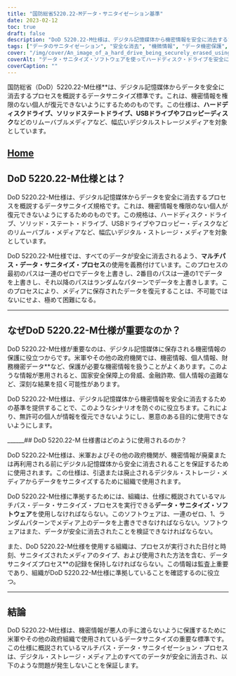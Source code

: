 ```yaml
---
title: "国防総省5220.22-Mデータ・サニタイゼーション基準"
date: 2023-02-12
toc: true
draft: false
description: "DoD 5220.22-M仕様は、デジタル記憶媒体から機密情報を安全に消去するための重要な規格であり、米軍や政府機関で広く使用されている。"
tags: ["データのサニタイゼーション", "安全な消去", "機微情報", "データ機密保護", "デジタル記録媒体", "国防総省5220.22-M", "データ保護", "プライバシー", "情報セキュリティ", "データ廃棄", "データ漏洩防止", "データ・サニタイゼーション・ソフトウェア", "デジタル・セキュリティ", "データ破棄", "データ管理", "安全なデータ消去", "データ復旧防止", "サイバーセキュリティ", "データ消去", "情報管理", "安全な処分", "データ破棄方法", "データ・サニタイゼーション・プロセス", "データの上書き", "データ検証", "データ・サニタイゼーション基準", "データ廃棄のベストプラクティス", "安全なデータ廃棄", "安全な再利用", "データ・サニタイゼーション準拠", "安全なデータ管理"]
cover: "/img/cover/An_image_of_a_hard_drive_being_securely_erased_using_data.png"
coverAlt: "データ・サニタイズ・ソフトウェアを使ってハードディスク・ドライブを安全に消去している画像で、手前にはセキュリティーを象徴する南京錠や盾がある。"
coverCaption: ""
---
```


国防総省（DoD）5220.22-M仕様**は、デジタル記憶媒体からデータを安全に消去するプロセスを概説するデータサニタイズ標準です。これは、機密情報を権限のない個人が復元できないようにするためのものです。この仕様は、**ハードディスクドライブ、ソリッドステートドライブ、USBドライブやフロッピーディスク**などのリムーバブルメディアなど、幅広いデジタルストレージメディアを対象としています。

## [Home](/cyber-security-career-playbook-start/)

## DoD 5220.22-M仕様とは？

DoD 5220.22-M仕様は、デジタル記憶媒体からデータを安全に消去するプロセスを概説するデータサニタイズ規格です。これは、機密情報を権限のない個人が復元できないようにするためのものです。この規格は、ハードディスク・ドライブ、ソリッド・ステート・ドライブ、USBドライブやフロッピー・ディスクなどのリムーバブル・メディアなど、幅広いデジタル・ストレージ・メディアを対象としています。

DoD 5220.22-M仕様では、すべてのデータが安全に消去されるよう、**マルチパス・データ・サニタイズ・プロセス**の使用を義務付けています。このプロセスの最初のパスは一連のゼロでデータを上書きし、2番目のパスは一連の1でデータを上書きし、それ以降のパスはランダムなパターンでデータを上書きします。このプロセスにより、メディアに保存されたデータを復元することは、不可能ではないにせよ、極めて困難になる。

______

## なぜDoD 5220.22-M仕様が重要なのか？

DoD 5220.22-M仕様が重要なのは、デジタル記憶媒体に保存される機密情報の保護に役立つからです。米軍やその他の政府機関では、機密情報、個人情報、財務機密データ**など、保護が必要な機密情報を扱うことがよくあります。このような情報が悪用されると、国家安全保障上の脅威、金融詐欺、個人情報の盗難など、深刻な結果を招く可能性があります。

DoD 5220.22-M仕様は、デジタル記憶媒体から機密情報を安全に消去するための基準を提供することで、このようなシナリオを防ぐのに役立ちます。これにより、無許可の個人が情報を復元できないようにし、悪意のある目的に使用できないようにします。

______## DoD 5220.22-M 仕様書はどのように使用されるのか？

DoD 5220.22-M仕様は、米軍およびその他の政府機関が、機密情報が廃棄または再利用される前にデジタル記憶媒体から安全に消去されることを保証するために使用されます。この仕様は、引退または廃止されるデジタル・ストレージ・メディアからデータをサニタイズするために組織で使用されます。

DoD 5220.22-M仕様に準拠するためには、組織は、仕様に概説されているマルチパス・データ・サニタイズ・プロセスを実行できる**データ・サニタイズ・ソフトウェア**を使用しなければならない。このソフトウェアは、一連のゼロ、1、ランダムパターンでメディア上のデータを上書きできなければならない。ソフトウェアはまた、データが安全に消去されたことを検証できなければならない。

また、DoD 5220.22-M仕様を使用する組織は、プロセスが実行された日付と時刻、サニタイズされたメディアのタイプ、および使用された方法を含む、データサニタイズプロセス**の記録を保持しなければならない。この情報は監査上重要であり、組織がDoD 5220.22-M仕様に準拠していることを確認するのに役立つ。

______

## 結論

DoD 5220.22-M仕様は、機密情報が悪人の手に渡らないように保護するために米軍やその他の政府組織で使用されているデータサニタイズの重要な標準です。この仕様に概説されているマルチパス・データ・サニタイゼーション・プロセスは、デジタル・ストレージ・メディア上のすべてのデータが安全に消去され、以下のような問題が発生しないことを保証します。
